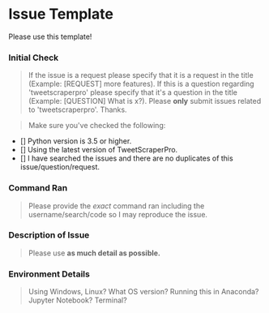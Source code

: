 # Issue Template
Please use this template!

### Initial Check 
> If the issue is a request please specify that it is a request in the title (Example: [REQUEST] more features). If this is a question regarding 'tweetscraperpro' please specify that it's a question in the title (Example: [QUESTION] What is x?). Please **only** submit issues related to 'tweetscraperpro'. Thanks.

>Make sure you've checked the following:

- [] Python version is 3.5 or higher.
- [] Using the latest version of TweetScraperPro.
- [] I have searched the issues and there are no duplicates of this issue/question/request.

### Command Ran
>Please provide the _exact_ command ran including the username/search/code so I may reproduce the issue.

### Description of Issue
>Please use **as much detail as possible.**

### Environment Details
>Using Windows, Linux? What OS version? Running this in Anaconda? Jupyter Notebook? Terminal?
